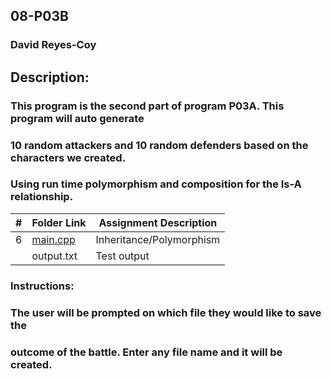 ## 08-P03B
### David Reyes-Coy

## Description: 
### This program is the second part of program P03A. This program will auto generate
### 10 random attackers and 10 random defenders based on the characters we created.
### Using run time polymorphism and composition for the Is-A relationship.

|   #   | Folder Link | Assignment Description   |
| :---: | ----------- | ------------------------ |
|   6   | [main.cpp](https://github.com/dmreyescoy03/2143-OOP-ReyesCoy/blob/main/Assignments/08-P03B/main.cpp)    | Inheritance/Polymorphism |
|       | output.txt  | Test output              |

### Instructions:
### The user will be prompted on which file they would like to save the 
### outcome of the battle. Enter any file name and it will be created.